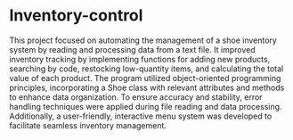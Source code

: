 # Inventory-control

This project focused on automating the management of a shoe inventory system by reading and processing data from a text file. It improved inventory tracking by implementing functions for adding new products, searching by code, restocking low-quantity items, and calculating the total value of each product. The program utilized object-oriented programming principles, incorporating a Shoe class with relevant attributes and methods to enhance data organization. To ensure accuracy and stability, error handling techniques were applied during file reading and data processing. Additionally, a user-friendly, interactive menu system was developed to facilitate seamless inventory management.
